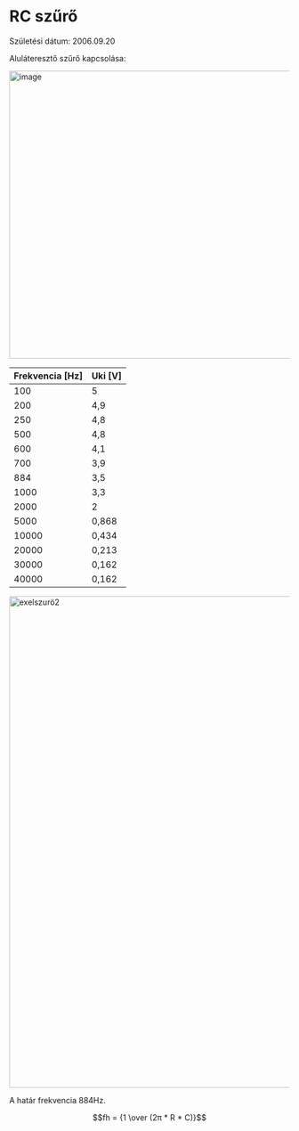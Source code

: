 # RC szűrő

Születési dátum: 2006.09.20

Aluláteresztő szűrő kapcsolása: 

<img width="870" height="517" alt="image" src="https://github.com/user-attachments/assets/9ff939e5-e6c1-4dbf-a666-1a316045fb52" />


| Frekvencia [Hz] | Uki [V] |
|----------|-------------|
100 | 5 |
200 | 4,9 |
250 | 4,8 | 
500 | 4,8 |
600 |	4,1 |
700 |	3,9 |
884 |	3,5 |
1000 |	3,3 |
2000 |	2 |
5000 |	0,868 |
10000 |	0,434 |
20000 |	0,213 |
30000 |	0,162 |
40000 |	0,162 |

<img width="1920" height="883" alt="exelszurö2" src="https://github.com/user-attachments/assets/7840f59f-b404-4f55-a356-3fad11a06653" />


A határ frekvencia 884Hz.

$$fh = {1 \over (2π * R * C)}$$
